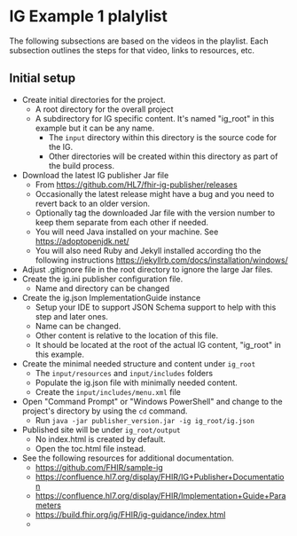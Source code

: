 # IG Example 1 plalylist

The following subsections are based on the videos in the playlist. Each subsection outlines the steps for that video, links to resources, etc.

## Initial setup

* Create initial directories for the project.
  * A root directory for the overall project
  * A subdirectory for IG specific content. It's named "ig_root" in this example but it can be any name.
    * The `input` directory within this directory is the source code for the IG.
    * Other directories will be created within this directory as part of the build process.
* Download the latest IG publisher Jar file
  * From https://github.com/HL7/fhir-ig-publisher/releases
  * Occasionally the latest release might have a bug and you need to revert back to an older version.
  * Optionally tag the downloaded Jar file with the version number to keep them separate from each other if needed.
  * You will need Java installed on your machine. See https://adoptopenjdk.net/
  * You will also need Ruby and Jekyll installed according tho the following instructions https://jekyllrb.com/docs/installation/windows/
* Adjust .gitignore file in the root directory to ignore the large Jar files.
* Create the ig.ini publisher configuration file.
  * Name and directory can be changed
* Create the ig.json ImplementationGuide instance
  * Setup your IDE to support JSON Schema support to help with this step and later ones.
  * Name can be changed.
  * Other content is relative to the location of this file.
  * It should be located at the root of the actual IG content, "ig_root" in this example.
* Create the minimal needed structure and content under `ig_root`
  * The `input/resources` and `input/includes` folders
  * Populate the ig.json file with minimally needed content.
  * Create the `input/includes/menu.xml` file
* Open "Command Prompt" or "Windows PowerShell" and change to the project's directory by using the `cd` command.
  * Run `java -jar publisher_version.jar -ig ig_root/ig.json`
* Published site will be under `ig_root/output`
  * No index.html is created by default.
  * Open the toc.html file instead.
* See the following resources for additional documentation.
  * https://github.com/FHIR/sample-ig 
  * https://confluence.hl7.org/display/FHIR/IG+Publisher+Documentation
  * https://confluence.hl7.org/display/FHIR/Implementation+Guide+Parameters
  * https://build.fhir.org/ig/FHIR/ig-guidance/index.html
  * 



